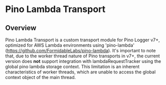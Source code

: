 # Pino Lambda Transport

## Overview

Pino Lambda Transport is a custom transport module for Pino Logger v7+, optimized for AWS Lambda environments using 'pino-lambda' (https://github.com/FormidableLabs/pino-lambda). It's important to note that, due to the worker thread nature of Pino transports in v7+, the current version does **not** support integration with lambdaRequestTracker using the global pino lambda storage context. This limitation is an inherent characteristics of worker threads, which are unable to access the global context object of the main thread.
